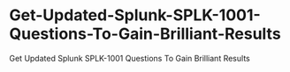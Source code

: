 # Get-Updated-Splunk-SPLK-1001-Questions-To-Gain-Brilliant-Results
Get Updated Splunk SPLK-1001 Questions To Gain Brilliant Results
